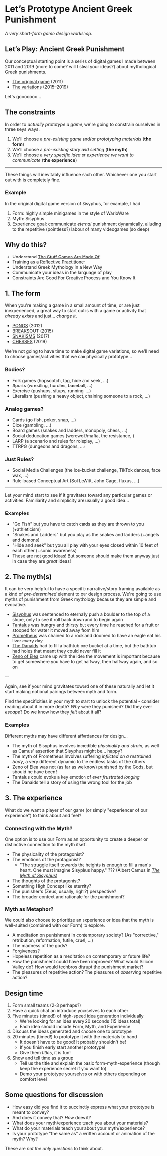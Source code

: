 # Let’s Prototype Ancient Greek Punishment

*A very short-form game design workshop.*

## Let’s Play: Ancient Greek Punishment

Our conceptual starting point is a series of digital games I made between 2011 and 2019 (more to come? will I steal your ideas?) about mythological Greek punishments.

- [The original game](https://pippinbarr.com/lets-play-ancient-greek-punishment/info/) (2011)
- [The variations](https://pippinbarr.com/ideas/ancient-greek-punishment/) (2015–2019)

Let's gooooooo...

## The constraints

In order to *actually prototype a game*, we're going to constrain ourselves in three keys ways.

1. We'll choose a *pre-existing game* and/or *prototyping materials* (**the form**)
2. We'll choose a *pre-existing story and setting* (**the myth**)
3. We'll choose a *very specific idea or experience we want to communicate* (**the experience**)

---

These things will inevitably influence each other. Whichever one you start out with is completely fine.

### Example

In the original digital game version of Sisyphus, for example, I had

1. Form: highly simple minigames in the style of WarioWare
2. Myth: Sisyphus
3. Experience goal: communicate *eternal* punishment dynamically, alluding to the repetitive (pointless?) labour of many videogames (so deep)

## Why do this?

- Understand [The Stuff Games Are Made Of](https://mitpress.mit.edu/9780262546119/the-stuff-games-are-made-of/)
- Training as a [Reflective Practitioner](https://hci.stanford.edu/publications/bds/9-schon.html)
- Understand Greek Mythology in a New Way
- Communicate your ideas in the language of play
- Constraints Are Good For Creative Process and You Know It

## 1. The form

When you're making a game in a small amount of time, or are just inexperienced, a great way to start out is with a game or activity that *already exists* and just... *change it*.

- [PONGS](https://pippinbarr.com/pongs/info/) (2012)
- [BREAKSOUT](https://pippinbarr.com/breaksout/info/) (2015)
- [SNAKISMS](https://pippinbarr.com/SNAKISMS/info/) (2017)
- [CHESSES](https://pippinbarr.com/chesses/info/) (2019)

We're not going to have time to make digital game variations, so we'll need to choose games/activities that we can physically prototype...

### Bodies?

- Folk games (hopscotch, tag, hide and seek, ...)
- Sports (wrestling, hurdles, baseball, ...)
- Exercise (pushups, situps, running, ...)
- Literalism (pushing a heavy object, chaining someone to a rock, ...)

### Analog games?

- Cards (go fish, poker, snap, ...)
- Dice (gambling, ...)
- Board games (snakes and ladders, monopoly, chess, ...)
- Social deducation games (werewolf/mafia, the resistance, )
- LARP (a scenario and rules for roleplay, ...)
- TTRPG (dungeons and dragons, ...)

### Just Rules?

- Social Media Challenges (the ice-bucket challenge, TikTok dances, face wax, ...)
- Rule-based Conceptual Art (Sol LeWitt, John Cage, fluxus, ...)

---

Let your mind start to see if it gravitates toward any particular games or activities. Familiarity and simplicity are usually a good idea...

### Examples

- "Go Fish" but you have to catch cards as they are thrown to you (+athleticism)
- "Snakes and Ladders" but you play as the snakes and ladders (+angels and demons)
- "Hide and seek" but you all play with your eyes closed within 10 feet of each other (+sonic awareness)
- These are not good ideas! But someone should make them anyway just in case they are *great* ideas!

## 2. The myth(s)

It can be very helpful to have a specific narrative/story framing available as a kind of *pre-determined* element to our design process. We're going to use myths of punishment from Greek mythology because they are simple and evocative.

- [Sisyphus](https://en.wikipedia.org/wiki/Sisyphus) was sentenced to eternally push a boulder to the top of a slope, only to see it roll back down and to begin again
- [Tantalus](https://en.wikipedia.org/wiki/Tantalus) was hungry and thirsty but every time he reached for a fruit or stooped for water it moved away from him
- [Prometheus](https://en.wikipedia.org/wiki/Prometheus) was chained to a rock and doomed to have an eagle eat his liver every day
- [The Danaids](https://en.wikipedia.org/w/index.php?title=Dana%C3%AFdes) had to fill a bathtub one bucket at a time, but the bathtub had holes that meant they could never fill it
- [Zeno of Elea](https://en.wikipedia.org/w/index.php?title=Zeno_of_Elea) came up with the idea the movement is important because to get somewhere you have to get halfway, then halfway again, and so on

--

Again, see if your mind gravitates toward one of these naturally and let it start making notional pairings between myth and form.

Find the specificities in your myth to start to unlock the potential - consider reading about it in more depth? *Why* were they punished? Did they ever *escape*? Do we know how they *felt* about it all?

### Examples

Different myths may have different affordances for design...

- The myth of Sisyphus involves incredible *physicality and strain*, as well as Camus' assertion that Sisyphus might be... happy?
- The myth of Prometheus involves suffering *inflicted on a restrained body*, a very different dynamic to the endless tasks of the others
- Zeno of Elea was not (as far as we know) punished by the Gods, but should he have been?
- Tantalus could evoke a key emotion of *ever frustrated longing*
- The Danaids tell a story of using the wrong tool for the job

## 3. The experience

What do we want a player of our game (or simply "experiencer of our experience") to think about and feel?

### Connecting with the Myth?

One option is to use our Form as an opportunity to create a deeper or distinctive connection to the myth itself.

- The physicality of the protagonist?
- The emotions of the protagonist?
  - "The struggle itself towards the heights is enough to fill a man's heart. One must imagine Sisyphus happy." ??? (Albert Camus in [*The Myth of Sisyphus*](https://en.wikipedia.org/wiki/The_Myth_of_Sisyphus))
- The thoughts of the protagonist?
- Something High Concept like eternity?
- The punisher's (Zeus, usually, right?) perspective?
- The broader context and rationale for the punishment?

### Myth as Metaphor?

We could also choose to prioritize an experience or idea that the myth is well-suited (combined with our Form) to explore.

- A meditation on punishment in contemporary society? (As "corrective," retribution, reformation, futile, cruel, ...)
- The madness of the gods?
- Forgiveness?
- Hopeless repetition as a meditation on contemporary or future life?
- How the punishment could have been improved? What would Silicon Valley do? How would techbros disrupt the punishment market?
- The pleasures of repetitive action? The pleasures of *observing* repetitive action?

## Design time

1. Form small teams (2-3 perhaps?)
2. Have a quick chat an introduce yourselves to each other
3. Five minutes (timed!) of high-speed idea generation individually
    - We're looking for an idea every 20 seconds (15 ideas total)
    - Each idea should include Form, Myth, and Experience
4. Discuss the ideas generated and choose one to prototype
5. 20 minutes (timed!) to prototype it with the materials to hand
    - It doesn’t have to be good! It probably shouldn't be!
    - If you finish early start another prototype!
    - Give them *titles*, it is fun!
6. Show and tell time as a group
    - Tell us the title and explain the basic form-myth-experience (though keep the experience secret if you want to)
    - Demo your prototype yourselves or with others depending on comfort level

## Some questions for discussion

- How easy did you find it to succinctly express what your prototype is meant to convey?
- And does it convey that? *How* does it?
- What does your myth/experience teach you about your materials?
- What do your materials teach your about your myth/experience?
- Is your prototype "the same as" a written account or animation of the myth? Why?

These are *not the only questions* to think about.
